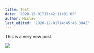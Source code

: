 ```yaml
---
title: Test
date: '2020-12-01T15:42:11+01:00'
author: Mislav
last_edited: '2020-12-01T14:45:45.384Z'
---
```

This is a very new post

![](/img/blog/doggo.jpg)
